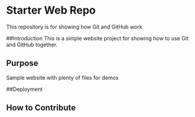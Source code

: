 # Starter Web Repo

This repository is for showing how Git and GitHub work

##Introduction
This is a simple website project for showing how to use Git and GitHub together.

## Purpose

Sample website with plenty of files for demos

##Deployment


## How to Contribute